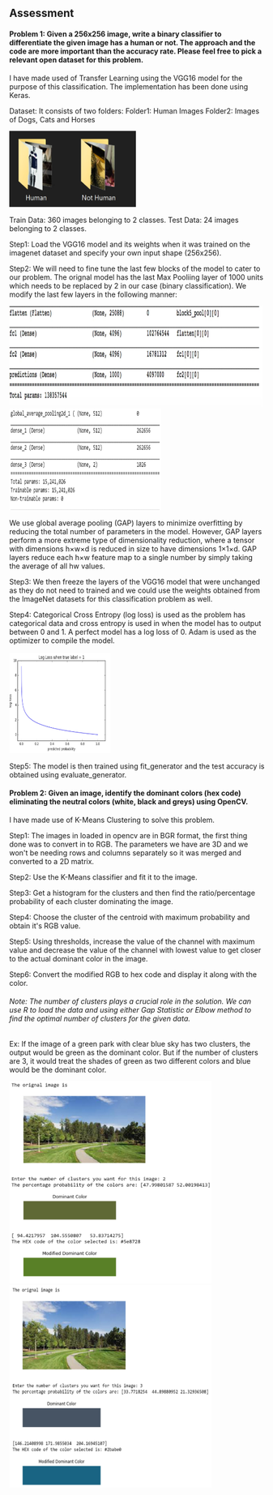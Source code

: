 ## Assessment

#### Problem 1: Given a 256x256 image, write a binary classifier to differentiate the given image has a human or not. The approach and the code are more important than the accuracy rate. Please feel free to pick a relevant open dataset for this problem.

I have made used of Transfer Learning using the VGG16 model for the purpose of this classification. The implementation has been done using Keras. 

Dataset: It consists of two folders:
Folder1: Human Images
Folder2: Images of Dogs, Cats and Horses

<img src="/imgs/data.jpg" width="250" height="150">

Train Data: 360 images belonging to 2 classes.
Test Data: 24 images belonging to 2 classes.

Step1:
Load the VGG16 model and its weights when it was trained on the imagenet dataset and specify your own input shape (256x256).

Step2:
We will need to fine tune the last few blocks of the model to cater to our problem. The orignal model has the last Max Pooliing layer of 1000 units which needs to be replaced by 2 in our case (binary classification). We modify the last few layers in the following manner:

<img src="/imgs/vgg16_1.jpg" width="500" height="200"> <img src="/imgs/vgg16_2.jpg" width="300" height="200">

We use global average pooling (GAP) layers to minimize overfitting by reducing the total number of parameters in the model. However, GAP layers perform a more extreme type of dimensionality reduction, where a tensor with dimensions h×w×d is reduced in size to have dimensions 1×1×d. GAP layers reduce each h×w feature map to a single number by simply taking the average of all hw values.

Step3:
We then freeze the layers of the VGG16 model that were unchanged as they do not need to trained and we could use the weights obtained from the ImageNet datasets for this classification problem as well.

Step4: 
Categorical Cross Entropy (log loss) is used as the problem has categorical data and cross entropy is used in when the model has to output between 0 and 1. A perfect model has a log loss of 0. Adam is used as the optimizer to compile the model.

<img src="/imgs/log_loss.jpg" width="200" height="200">

Step5:
The model is then trained using fit_generator and the test accuracy is obtained using evaluate_generator.

#### Problem 2: Given an image, identify the dominant colors (hex code) eliminating the neutral colors (white, black and greys) using OpenCV.

I have made use of K-Means Clustering to solve this problem.

Step1:
The images in loaded in opencv are in BGR format, the first thing done was to convert in to RGB. The parameters we have are 3D and we won't be needing rows and columns separately so it was merged and converted to a 2D matrix.

Step2:
Use the K-Means classifier and fit it to the image.

Step3:
Get a histogram for the clusters and then find the ratio/percentage probability of each cluster dominating the image.

Step4:
Choose the cluster of the centroid with maximum probability and obtain it's RGB value.

Step5:
Using thresholds, increase the value of the channel with maximum value and decrease the value of the channel with lowest value to get closer to the actual dominant color in the image. 

Step6: 
Convert the modified RGB to hex code and display it along with the color.

###### Note: The number of clusters plays a crucial role in the solution. We can use R to load the data and using either Gap Statistic or Elbow method to find the optimal number of clusters for the given data.
Ex: If the image of a green park with clear blue sky has two clusters, the output would be green as the dominant color.
But if the number of clusters are 3, it would treat the shades of green as two different colors and blue would be the dominant color.

<img src="/imgs/park_1.jpg" width="400" height="400"> <img src="/imgs/park_2.jpg" width="400" height="400">

